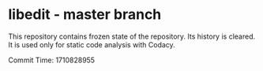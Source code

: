 # libedit - master branch

This repository contains frozen state of the repository.
Its history is cleared. It is used only for static code
analysis with Codacy.

Commit Time: 1710828955